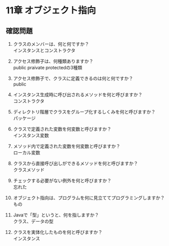  # 11章 オブジェクト指向
 ## 確認問題
 
 1. クラスのメンバーは、何と何ですか？  
 	インスタンスとコンストラクタ 
  
  
 1. アクセス修飾子は、何種類ありますか？  
 	public praivate protectedの3種類
 	
 
 1. アクセス修飾子で、クラスに定義できるのは何と何ですか？  
 	public
 	
 
 1. インスタンス生成時に呼び出されるメソッドを何と呼びますか？  
 	コンストラクタ
 	
 
 1. ディレクトリ階層でクラスをグループ化するしくみを何と呼びますか？  
 	パッケージ
 	
 
 1. クラスで定義された変数を何変数と呼びますか？  
 	インスタンス変数
 	
 
 1. メソッド内で定義された変数を何変数と呼びますか？  
 	ローカル変数
 	
 
 1. クラスから直接呼び出しができるメソッドを何と呼びますか？  
 	クラスメソッド
 	
 
 1. チェックする必要がない例外を何と呼びますか？  
 	忘れた
 	
 
 1. オブジェクト指向は、プログラムを何に見立ててプログラミングしますか？  
 	もの
 	
 
 1. Javaで「型」というと、何を指しますか？  
 	クラス、データの型
 	
 
 1. クラスを実体化したものを何と呼びますか？  
 	インスタンス
 	
 
